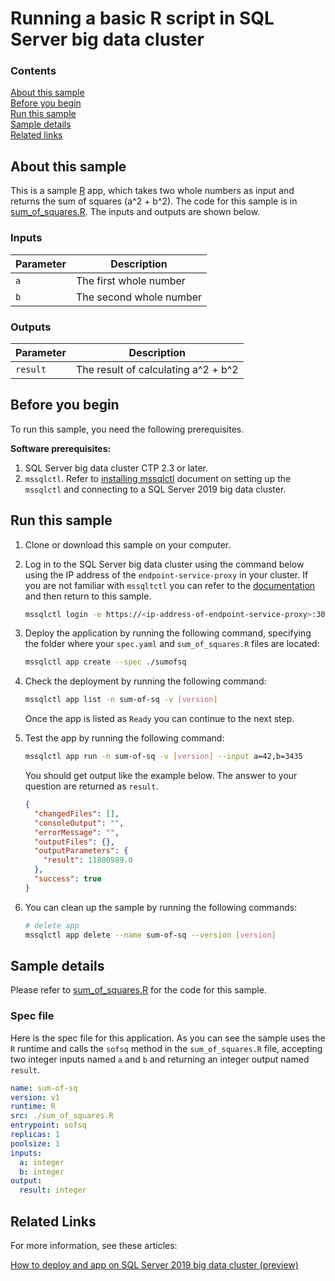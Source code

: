 # Running a basic R script in SQL Server big data cluster

### Contents

[About this sample](#about-this-sample)<br/>
[Before you begin](#before-you-begin)<br/>
[Run this sample](#run-this-sample)<br/>
[Sample details](#sample-details)<br/>
[Related links](#related-links)<br/>

<a name=about-this-sample></a>

## About this sample

This is a sample [R](https://www.r-project.org/) app, which takes two whole numbers as input and returns the sum of squares (a^2 + b^2). The code for this sample is in [sum_of_squares.R](sum_of_squares.R). The inputs and outputs are shown below.

### Inputs
|Parameter|Description|
|-|-|
|`a`|The first whole number|
|`b`|The second whole number|

### Outputs
|Parameter|Description|
|-|-|
|`result`|The result of calculating a^2 + b^2|


<a name=before-you-begin></a>

## Before you begin

To run this sample, you need the following prerequisites.

**Software prerequisites:**

1. SQL Server big data cluster CTP 2.3 or later.
2. `mssqlctl`. Refer to [installing mssqlctl](https://docs.microsoft.com/en-us/sql/big-data-cluster/deploy-install-mssqlctl?view=sqlallproducts-allversions) document on setting up the `mssqlctl` and connecting to a SQL Server 2019 big data cluster.

<a name=run-this-sample></a>

## Run this sample

1. Clone or download this sample on your computer.
2. Log in to the SQL Server big data cluster using the command below using the IP address of the `endpoint-service-proxy` in your cluster. If you are not familiar with `mssqltctl` you can refer to the [documentation](https://docs.microsoft.com/en-us/sql/big-data-cluster/big-data-cluster-create-apps?view=sqlallproducts-allversions) and then return to this sample.

    ```bash
    mssqlctl login -e https://<ip-address-of-endpoint-service-proxy>:30777 -u <user-name> -p <password>
    ```
3. Deploy the application by running the following command, specifying the folder where your `spec.yaml` and `sum_of_squares.R` files are located:
    ```bash
    mssqlctl app create --spec ./sumofsq
    ```
4. Check the deployment by running the following command:
    ```bash
    mssqlctl app list -n sum-of-sq -v [version]
    ```
    Once the app is listed as `Ready` you can continue to the next step.
5. Test the app by running the following command:
    ```bash
    mssqlctl app run -n sum-of-sq -v [version] --input a=42,b=3435
    ```
    You should get output like the example below. The answer to your question are returned as `result`.
    ```json
    {
      "changedFiles": [],
      "consoleOutput": "",
      "errorMessage": "",
      "outputFiles": {},
      "outputParameters": {
        "result": 11800989.0
      },
      "success": true
    }
    ```
6. You can clean up the sample by running the following commands:
    ```bash
    # delete app
    mssqlctl app delete --name sum-of-sq --version [version]
    ```

<a name=sample-details></a>

## Sample details

Please refer to [sum_of_squares.R](sum_of_squares.R) for the code for this sample.

### Spec file
Here is the spec file for this application. As you can see the sample uses the `R` runtime and calls the `sofsq` method in the `sum_of_squares.R` file, accepting two integer inputs named `a` and `b` and returning an integer output named `result`.

```yaml
name: sum-of-sq
version: v1
runtime: R
src: ./sum_of_squares.R
entrypoint: sofsq
replicas: 1
poolsize: 1
inputs:
  a: integer
  b: integer
output:
  result: integer
```

<a name=related-links></a>

## Related Links
For more information, see these articles:

[How to deploy and app on SQL Server 2019 big data cluster (preview)](https://docs.microsoft.com/en-us/sql/big-data-cluster/big-data-cluster-create-apps?view=sqlallproducts-allversions)